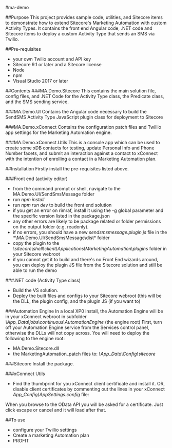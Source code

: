 #ma-demo

##Purpose
This project provides sample code, utilities, and Sitecore items to demonstrate how to extend Sitecore's Marketing Automation with custom Activity Types. 
It contains the front end Angular code, .NET code and Sitecore items to deploy a custom Activity Type that sends an SMS via Twilio.

##Pre-requisites
- your own Twilio account and API key
- Sitecore 9.1 or later and a Sitecore license
- Node
- npm
- Visual Studio 2017 or later

##Contents
###MA.Demo.Sitecore
This contains the main solution file, config files, and .NET Code for the Activity Type class, the Predicate class, and the SMS sending service.

###MA.Demo.UI
Contains the Angular code necessary to build the SendSMS Activity Type JavaScript plugin class for deployment to Sitecore

###MA.Demo.xConnect
Contains the configuration patch files and Twillio app settings for the Marketing Automation engine.

###MA.Demo.xConnect.Utils
This is a console app which can be used to create some xDB contacts for testing, update Personal Info and Phone Number facets, and submit an interaction against a contact to xConnect with the intention of enrolling a contact in a Marketing Automation plan.

##Installation
Firstly install the pre-requisites listed above.

###Front end (activity editor)
- from the command prompt or shell, navigate to the MA.Demo.UI/SendSmsMessage folder
- run *npm install*
- run *npm run dev* to build the front end solution
- if you get an error on rimraf, install it using the -g global parameter and the specific version listed in the package.json
- any other errors are likely to be package related or folder permissions on the output folder (e.g. readonly).
- if no errors, you should have a new *sendsmsmessage.plugin.js* file in the *\MA.Demo.UI\SendSmsMessage\dist\* folder
- copy the plugin to the *\sitecore\shell\client\Applications\MarketingAutomation\plugins* folder in your Sitecore webroot
- if you cannot get it to build and there's no Front End wizards around, you can deploy the plugin JS file from the Sitecore solution and still be able to run the demo

###.NET code (Activity Type class)
- Build the VS solution.
- Deploy the built files and configs to your Sitecore webroot (this will be the DLL, the plugin config, and the plugin JS (if you want to)

###Automation Engine
In a local XP0 install, the Automation Engine will be in your xConnect webroot in subfolder *\App_Data\jobs\continuous\AutomationEngine*  (the engine root)
First, turn off your Automation Engine service from the Services control panel, otherwise the DLLs will not copy across.
You will need to deploy the following to the engine root:
- MA.Demo.Sitecore.dll
- the MarketingAutomation_patch files to: *\App_Data\Config\sitecore*

###Sitecore
Install the package.

###xConnect Utils
- Find the thumbprint for you xConnect client certificate and install it. 
OR, disable client certificates by commenting out the lines in your xConnect *App_Config\AppSettings.config* file:

<!-- <add key="AllowInvalidClientCertificates" value="false" /> -->
<!-- <add key="validateCertificateThumbprint" value="your thumbprint" /> -->

When you browse to the OData API you will be asked for a certificate. Just click escape or cancel and it will load after that.

##To use
- configure your Twillio settings
- Create a marketing Automation plan
- PROFIT











